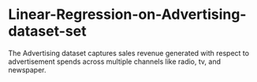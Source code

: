 # Linear-Regression-on-Advertising-dataset-set
The Advertising dataset captures sales revenue generated with respect to advertisement spends across multiple channels like radio, tv, and newspaper.
